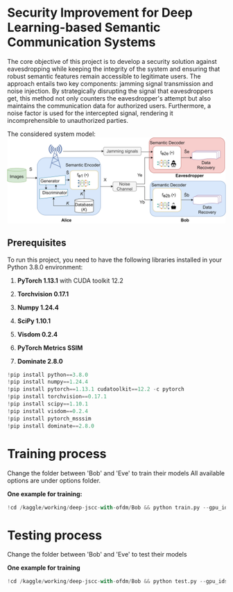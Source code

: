 # Security Improvement for Deep Learning-based Semantic Communication Systems

The core objective of this project is to develop a security solution against eavesdropping while keeping the integrity of the system and ensuring that robust semantic features remain accessible to legitimate users. 
The approach entails two key components: jamming signal transmission and noise injection. 
By strategically disrupting the signal that eavesdroppers get, this method not only counters the eavesdropper's attempt but also maintains the communication data for authorized users. 
Furthermore, a noise factor is used for the intercepted signal, rendering it incomprehensible to unauthorized parties.

The considered system model:
<img title="a title" alt="Alt text" src="Model_Security_SC.jpg">



## Prerequisites

To run this project, you need to have the following libraries installed in your Python 3.8.0 environment:

1. **PyTorch 1.13.1** with CUDA toolkit 12.2

2. **Torchvision 0.17.1**

3. **Numpy 1.24.4**

4. **SciPy 1.10.1**

5. **Visdom 0.2.4**

6. **PyTorch Metrics SSIM**

7. **Dominate 2.8.0**


``` python
!pip install python==3.8.0
!pip install numpy==1.24.4
!pip install pytorch==1.13.1 cudatoolkit==12.2 -c pytorch
!pip install torchvision==0.17.1
!pip install scipy==1.10.1
!pip install visdom==0.2.4
!pip install pytorch_msssim
!pip install dominate==2.8.0
```

# Training process

Change the folder between 'Bob' and 'Eve' to train their models
All available options are under options folder. 

**One example for training:**
``` python
!cd /kaggle/working/deep-jscc-with-ofdm/Bob && python train.py --gpu_ids '0' --feedforward 'EXPLICIT-RES' --N_pilot 2 --n_downsample 2 --C_channel 12 --S 6 --SNR 0 --dataset_mode 'CIFAR10' --n_epochs 200 --n_epochs_decay 200 --lr 1e-3 
```

# Testing process
Change the folder between 'Bob' and 'Eve' to test their models

**One example for training**
``` python
!cd /kaggle/working/deep-jscc-with-ofdm/Bob && python test.py --gpu_ids '0' --feedforward 'EXPLICIT-RES' --N_pilot 2 --n_downsample 2 --C_channel 12 --S 6 --SNR 0 --dataset_mode 'CIFAR10' --output_path './results/' --aspect_ratio 1.0 --phase 'test' --num_test 10000 --how_many_channel 5
```
